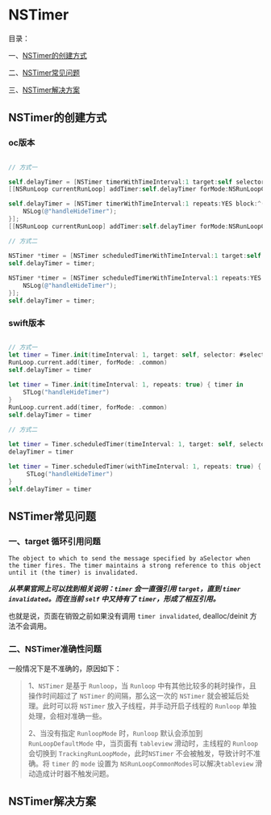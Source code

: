 # NSTimer

目录：

一、[NSTimer的创建方式](#NSTimer的创建方式)

二、[NSTimer常见问题](#NSTimer常见问题)

三、[NSTimer解决方案](#NSTimer解决方案)

## NSTimer的创建方式

### oc版本

```objectivec

// 方式一

self.delayTimer = [NSTimer timerWithTimeInterval:1 target:self selector:@selector(handleHideTimer) userInfo:nil repeats:YES];
[[NSRunLoop currentRunLoop] addTimer:self.delayTimer forMode:NSRunLoopCommonModes];

self.delayTimer = [NSTimer timerWithTimeInterval:1 repeats:YES block:^(NSTimer * _Nonnull timer) {
    NSLog(@"handleHideTimer");
}];
[[NSRunLoop currentRunLoop] addTimer:self.delayTimer forMode:NSRunLoopCommonModes];

// 方式二

NSTimer *timer = [NSTimer scheduledTimerWithTimeInterval:1 target:self selector:@selector(handleHideTimer) userInfo:nil repeats:YES];
self.delayTimer = timer;
    
NSTimer *timer = [NSTimer scheduledTimerWithTimeInterval:1 repeats:YES block:^(NSTimer * _Nonnull timer) {
    NSLog(@"handleHideTimer");
}];
self.delayTimer = timer;

```
### swift版本

```swift

// 方式一
let timer = Timer.init(timeInterval: 1, target: self, selector: #selector(handleHideTimer), userInfo: nil, repeats: true)
RunLoop.current.add(timer, forMode: .common)
self.delayTimer = timer
        
let timer = Timer.init(timeInterval: 1, repeats: true) { timer in
    STLog("handleHideTimer")
}
RunLoop.current.add(timer, forMode: .common)
self.delayTimer = timer

// 方式二

let timer = Timer.scheduledTimer(timeInterval: 1, target: self, selector: #selector(handleHideTimer), userInfo: nil, repeats: true)
delayTimer = timer
        
let timer = Timer.scheduledTimer(withTimeInterval: 1, repeats: true) { timer in
     STLog("handleHideTimer")
}
self.delayTimer = timer
```

## NSTimer常见问题

### 一、target 循环引用问题

```
The object to which to send the message specified by aSelector when the timer fires. The timer maintains a strong reference to this object until it (the timer) is invalidated.
```
***从苹果官网上可以找到相关说明：`timer` 会一直强引用 `target`，直到 `timer invalidated`。而在当前 `self` 中又持有了 `timer`，形成了相互引用。***

也就是说，页面在销毁之前如果没有调用 `timer invalidated`, dealloc/deinit 方法不会调用。

### 二、NSTimer准确性问题

一般情况下是不准确的，原因如下：

> 1、`NSTimer` 是基于 `Runloop`，当 `Runloop` 中有其他比较多的耗时操作，且操作时间超过了 `NSTimer` 的间隔，那么这一次的 `NSTimer` 就会被延后处理。此时可以将 `NSTimer` 放入子线程，并手动开启子线程的 `Runloop` 单独处理，会相对准确一些。
>
> 2、当没有指定 `RunloopMode` 时，`Runloop` 默认会添加到 `RunLoopDefaultMode` 中，当页面有 `tableview` 滑动时，主线程的 `Runloop` 会切换到 `TrackingRunLoopMode`，此时`NSTimer` 不会被触发，导致计时不准确。将 `timer` 的 `mode` 设置为 `NSRunLoopCommonModes`可以解决`tableview` 滑动造成计时器不触发问题。

## NSTimer解决方案
